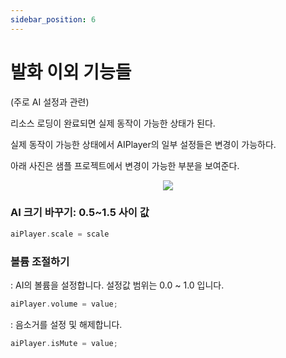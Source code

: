 ```yaml
---
sidebar_position: 6
---
```


# 발화 이외 기능들
(주로 AI 설정과 관련)

리소스 로딩이 완료되면 실제 동작이 가능한 상태가 된다.

실제 동작이 가능한 상태에서 AIPlayer의 일부 설정들은 변경이 가능하다.

아래 사진은 샘플 프로젝트에서 변경이 가능한 부분을 보여준다.

<p align="center">
<img src="/img/aihuman/ios/aisample_ss_002.jpg" style={{zoom: "30%"}} />
</p>

### AI 크기 바꾸기: 0.5~1.5 사이 값

```swift
aiPlayer.scale = scale
```

### 볼륨 조절하기

: AI의 볼륨을 설정합니다. 설정값 범위는 0.0 ~ 1.0 입니다.

```swift
aiPlayer.volume = value;
```

: 음소거를 설정 및 해제합니다.

```swift
aiPlayer.isMute = value;
```